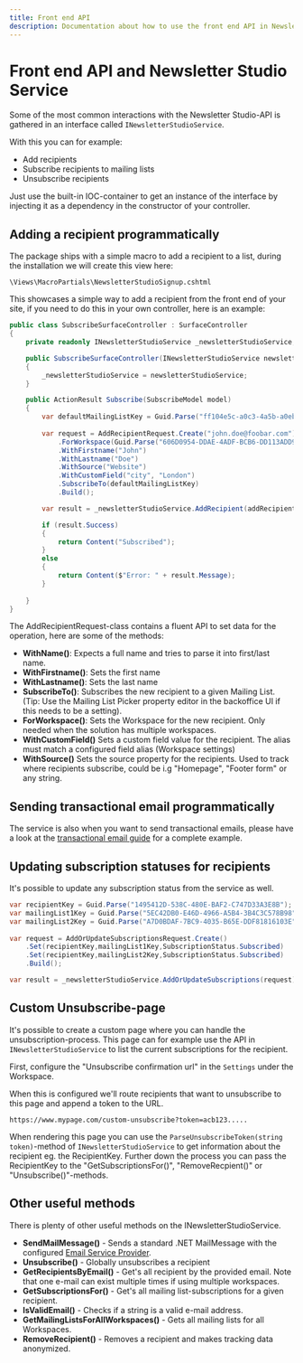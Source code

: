 ```yaml
---
title: Front end API
description: Documentation about how to use the front end API in Newsletter Studio
---
```

# Front end API and Newsletter Studio Service
Some of the most common interactions with the Newsletter Studio-API is gathered in an interface called `INewsletterStudioService`.

With this you can for example:

* Add recipients
* Subscribe recipients to mailing lists
* Unsubscribe recipients

Just use the built-in IOC-container to get an instance of the interface by injecting it as a dependency in the constructor of your controller.

## Adding a recipient programmatically
The package ships with a simple macro to add a recipient to a list, during the installation we will create this view here:

```
\Views\MacroPartials\NewsletterStudioSignup.cshtml
```

This showcases a simple way to add a recipient from the front end of your site, if you need to do this in your own controller, here is an example:

```csharp
public class SubscribeSurfaceController : SurfaceController
{
    private readonly INewsletterStudioService _newsletterStudioService;

    public SubscribeSurfaceController(INewsletterStudioService newsletterStudioService)
    {
        _newsletterStudioService = newsletterStudioService;
    }

    public ActionResult Subscribe(SubscribeModel model)
    {
        var defaultMailingListKey = Guid.Parse("ff104e5c-a0c3-4a5b-a0eb-959685036b18"); // Replace with your mailing list key
        
        var request = AddRecipientRequest.Create("john.doe@foobar.com")
            .ForWorkspace(Guid.Parse("606D0954-DDAE-4ADF-BCB6-DD113ADD915E")) // Optional, only used with multiple workspaces
            .WithFirstname("John")
            .WithLastname("Doe")
            .WithSource("Website")
            .WithCustomField("city", "London")
            .SubscribeTo(defaultMailingListKey)
            .Build();

        var result = _newsletterStudioService.AddRecipient(addRecipientRequest);

        if (result.Success)
        {
            return Content("Subscribed");
        }
        else
        {
            return Content($"Error: " + result.Message);
        }
        
    }
}
```

The AddRecipientRequest-class contains a fluent API to set data for the operation, here are some of the methods:
* **WithName()**: Expects a full name and tries to parse it into first/last name.
* **WithFirstname()**: Sets the first name
* **WithLastname()**: Sets the last name
* **SubscribeTo()**: Subscribes the new recipient to a given Mailing List. (Tip: Use the Mailing List Picker property editor in the backoffice UI if this needs to be a setting).
* **ForWorkspace()**: Sets the Workspace for the new recipient. Only needed when the solution has multiple workspaces.
* **WithCustomField()** Sets a custom field value for the recipient. The alias must match a configured field alias (Workspace settings)
* **WithSource()** Sets the source property for the recipients. Used to track where recipients subscribe, could be i.g "Homepage", "Footer form" or any string.

## Sending transactional email programmatically
The service is also when you want to send transactional emails, please have a look at the [transactional email guide](../concepts/transactionals.md) for a complete example.

## Updating subscription statuses for recipients
It's possible to update any subscription status from the service as well. 

```csharp
var recipientKey = Guid.Parse("1495412D-538C-480E-BAF2-C747D33A3E8B");
var mailingList1Key = Guid.Parse("5EC42DB0-E46D-4966-A5B4-3B4C3C578B98");
var mailingList2Key = Guid.Parse("A7D0BDAF-7BC9-4035-B65E-DDF81816103E");
            
var request = AddOrUpdateSubscriptionsRequest.Create()
    .Set(recipientKey,mailingList1Key,SubscriptionStatus.Subscribed)
    .Set(recipientKey,mailingList2Key,SubscriptionStatus.Subscribed)
    .Build();

var result = _newsletterStudioService.AddOrUpdateSubscriptions(request);
```

## Custom Unsubscribe-page
It's possible to create a custom page where you can handle the unsubscription-process. This page can for example use the API in `INewsletterStudioService` to list the current subscriptions for the recipient.

First, configure the "Unsubscribe confirmation url" in the `Settings` under the Workspace.

When this is configured we'll route recipients that want to unsubscribe to this page and append a token to the URL.

```
https://www.mypage.com/custom-unsubscribe?token=acb123.....
```

When rendering this page you can use the `ParseUnsubscribeToken(string token)`-method of `INewsletterStudioService` to get information about the recipient eg. the RecipientKey. Further down the process you can pass the RecipientKey to the "GetSubscriptionsFor()", "RemoveRecpient()" or "Unsubscribe()"-methods.

## Other useful methods
There is plenty of other useful methods on the INewsletterStudioService.

* **SendMailMessage()** - Sends a standard .NET MailMessage with the configured [Email Service Provider](../develop/email-service-providers.md).
* **Unsubscribe()** - Globally unsubscribes a recipient
* **GetRecipientsByEmail()** - Get's all recipient by the provided email. Note that one e-mail can exist multiple times if using multiple workspaces.
* **GetSubscriptionsFor()** - Get's all mailing list-subscriptions for a given recipient.
* **IsValidEmail()** - Checks if a string is a valid e-mail address.
* **GetMailingListsForAllWorkspaces()** - Gets all mailing lists for all Workspaces.
* **RemoveRecipient()** - Removes a recipient and makes tracking data anonymized.
